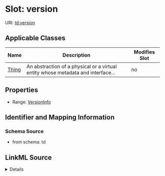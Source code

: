

# Slot: version

URI: [td:version](https://www.w3.org/2019/wot/td#version)



<!-- no inheritance hierarchy -->





## Applicable Classes

| Name | Description | Modifies Slot |
| --- | --- | --- |
| [Thing](Thing.md) | An abstraction of a physical or a virtual entity whose metadata and interface... |  no  |







## Properties

* Range: [VersionInfo](VersionInfo.md)





## Identifier and Mapping Information







### Schema Source


* from schema: td




## LinkML Source

<details>
```yaml
name: version
from_schema: td
rank: 1000
alias: version
owner: Thing
domain_of:
- Thing
range: VersionInfo

```
</details>